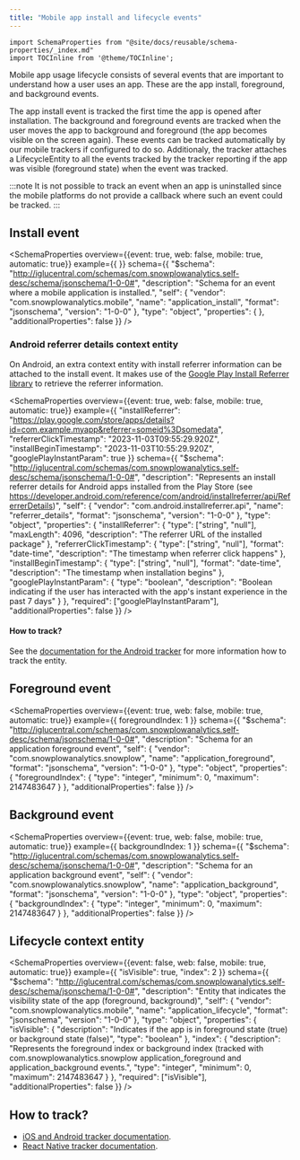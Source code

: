 ```yaml
---
title: "Mobile app install and lifecycle events"
---
```


```mdx-code-block
import SchemaProperties from "@site/docs/reusable/schema-properties/_index.md"
import TOCInline from '@theme/TOCInline';
```

Mobile app usage lifecycle consists of several events that are important to understand how a user uses an app.
These are the app install, foreground, and background events.

The app install event is tracked the first time the app is opened after installation.
The background and foreground events are tracked when the user moves the app to background and foreground (the app becomes visible on the screen again).
These events can be tracked automatically by our mobile trackers if configured to do so.
Additionaly, the tracker attaches a LifecycleEntity to all the events tracked by the tracker reporting if the app was visible (foreground state) when the event was tracked.

:::note
It is not possible to track an event when an app is uninstalled since the mobile platforms do not provide a callback where such an event could be tracked.
:::

<TOCInline toc={toc} maxHeadingLevel={2} />

## Install event

<SchemaProperties
  overview={{event: true, web: false, mobile: true, automatic: true}}
  example={{ }}
  schema={{ "$schema": "http://iglucentral.com/schemas/com.snowplowanalytics.self-desc/schema/jsonschema/1-0-0#", "description": "Schema for an event where a mobile application is installed.", "self": { "vendor": "com.snowplowanalytics.mobile", "name": "application_install", "format": "jsonschema", "version": "1-0-0" }, "type": "object", "properties": { }, "additionalProperties": false }} />

### Android referrer details context entity

On Android, an extra context entity with install referrer information can be attached to the install event.
It makes use of the [Google Play Install Referrer library](https://developer.android.com/google/play/installreferrer) to retrieve the referrer information.

<SchemaProperties
  overview={{event: true, web: false, mobile: true, automatic: true}}
  example={{
		"installReferrer": "https://play.google.com/store/apps/details?id=com.example.myapp&referrer=someid%3Dsomedata",
		"referrerClickTimestamp": "2023-11-03T09:55:29.920Z",
		"installBeginTimestamp": "2023-11-03T10:55:29.920Z",
		"googlePlayInstantParam": true
   }}
  schema={{ "$schema": "http://iglucentral.com/schemas/com.snowplowanalytics.self-desc/schema/jsonschema/1-0-0#", "description": "Represents an install referrer details for Android apps installed from the Play Store (see https://developer.android.com/reference/com/android/installreferrer/api/ReferrerDetails)", "self": { "vendor": "com.android.installreferrer.api", "name": "referrer_details", "format": "jsonschema", "version": "1-0-0" }, "type": "object", "properties": { "installReferrer": { "type": ["string", "null"], "maxLength": 4096, "description": "The referrer URL of the installed package" }, "referrerClickTimestamp": { "type": ["string", "null"], "format": "date-time", "description": "The timestamp when referrer click happens" }, "installBeginTimestamp": { "type": ["string", "null"], "format": "date-time", "description": "The timestamp when installation begins" }, "googlePlayInstantParam": { "type": "boolean", "description": "Boolean indicating if the user has interacted with the app's instant experience in the past 7 days" } }, "required": ["googlePlayInstantParam"], "additionalProperties": false }} />

#### How to track?

See the [documentation for the Android tracker](/docs/collecting-data/collecting-from-own-applications/mobile-trackers/tracking-events/installation-tracking/index.md#android-only-tracking-referrer-information-from-the-google-play-referrer-library) for more information how to track the entity.

## Foreground event

<SchemaProperties
  overview={{event: true, web: false, mobile: true, automatic: true}}
  example={{ foregroundIndex: 1 }}
  schema={{ "$schema": "http://iglucentral.com/schemas/com.snowplowanalytics.self-desc/schema/jsonschema/1-0-0#", "description": "Schema for an application foreground event", "self": { "vendor": "com.snowplowanalytics.snowplow", "name": "application_foreground", "format": "jsonschema", "version": "1-0-0" }, "type": "object", "properties": { "foregroundIndex": { "type": "integer", "minimum": 0, "maximum": 2147483647 } }, "additionalProperties": false }} />

## Background event

<SchemaProperties
  overview={{event: true, web: false, mobile: true, automatic: true}}
  example={{ backgroundIndex: 1 }}
  schema={{ "$schema": "http://iglucentral.com/schemas/com.snowplowanalytics.self-desc/schema/jsonschema/1-0-0#", "description": "Schema for an application background event", "self": { "vendor": "com.snowplowanalytics.snowplow", "name": "application_background", "format": "jsonschema", "version": "1-0-0" }, "type": "object", "properties": { "backgroundIndex": { "type": "integer", "minimum": 0, "maximum": 2147483647 } }, "additionalProperties": false }} />

## Lifecycle context entity

<SchemaProperties
  overview={{event: false, web: false, mobile: true, automatic: true}}
  example={{
    "isVisible": true,
    "index": 2
  }}
  schema={{ "$schema": "http://iglucentral.com/schemas/com.snowplowanalytics.self-desc/schema/jsonschema/1-0-0#",
  "description": "Entity that indicates the visibility state of the app (foreground, background)", "self": { "vendor": "com.snowplowanalytics.mobile", "name": "application_lifecycle", "format": "jsonschema", "version": "1-0-0" }, "type": "object", "properties": { "isVisible": { "description": "Indicates if the app is in foreground state (true) or background state (false)", "type": "boolean" }, "index": { "description": "Represents the foreground index or background index (tracked with com.snowplowanalytics.snowplow application_foreground and application_background events.", "type": "integer", "minimum": 0, "maximum": 2147483647 } }, "required": ["isVisible"], "additionalProperties": false }} />

## How to track?

* [iOS and Android tracker documentation](/docs/collecting-data/collecting-from-own-applications/mobile-trackers/tracking-events/lifecycle-tracking/index.md).
* [React Native tracker documentation](/docs/collecting-data/collecting-from-own-applications/react-native-tracker/tracking-events/lifecycle-tracking/index.md).
